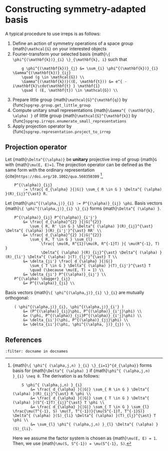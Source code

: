 # Constructing symmetry-adapted basis

A typical procedure to use irreps is as follows:

1. Define an action of symmetry operations of a space group {math}`\mathcal{G}` on your interested objects
1. Fourier-transform your selected basis {math}`\{ \phi^{(\mathbf{k})}_{i} \}_{\mathbf{k}, i}` such that
    ```{math}
        g \phi^{(\mathbf{k})}_{j} &= \sum_{i} \phi^{(\mathbf{k})}_{i} \Gamma^{(\mathbf{k})}_{ij} 
        \quad (g \in \mathcal{G}) \\
        \Gamma^{(\mathbf{k})}((E, \mathbf{t})) &= e^{ -i\mathbf{k}\cdot\mathbf{t} } \mathbf{1}
        \quad ( (E, \mathbf{t}) \in \mathcal{G}) \\
    ```
1. Prepare little group {math}`\mathcal{G}^{\mathbf{q}}` by {func}`spgrep.group.get_little_group`
1. Compute unitary small representations {math}`\Gamma^{ (\mathbf{k}, \alpha) }` of little group {math}`\mathcal{G}^{\mathbf{k}}` by {func}`spgrep.irreps.enumerate_small_representations`
1. Apply projection operator by {func}`spgrep.representation.project_to_irrep`

## Projection operator

Let {math}`\Delta^{(\alpha)}` be **unitary** projective irrep of group {math}`G` with {math}`\mu(E, E)=1`.
The projection operator can be defined as the same form with the ordinary representation {cite}`https://doi.org/10.1002/qua.560350309` [^proj_derivation],
```{math}
    P^{(\alpha)}_{ij}
        := \frac{ d_{\alpha} }{|G|} \sum_{ R \in G } \Delta^{ (\alpha) }(R)_{ij}^{\ast} R.
```
Let {math}`\phi^{(\alpha,j)}_{i} := P^{(\alpha)}_{ij} \phi`.
Basis vectors {math}`\{ \phi^{(\alpha,j)}_{i} \}_{i}` forms {math}`\Delta^{ (\alpha) }`.

```{math}
    P^{(\alpha)}_{ij} P^{(\alpha)}_{i'j'}
        &= \frac{ d_{\alpha}^{2} }{|G|^{2}}
           \sum_{ R, R' \in G } \Delta^{ (\alpha) }(R)_{ij}^{\ast} \Delta^{ (\alpha) }(R)_{i'j'}^{\ast} RR' \\
        &= \frac{ d_{\alpha}^{2} }{|G|^{2}}
           \sum_{ R, T \in G } \sum_{l}
                \frac{ \mu(R, R^{1})\mu(R, R^{-1}T) }{ \mu(R^{-1}, T) }
                \Delta^{ (\alpha) }(R)_{ij}^{\ast} \Delta^{ (\alpha) }(R)_{li'} \Delta^{ (\alpha) }(T)_{lj'}^{\ast} T \\
        &= \delta_{ji'} \frac{ d_{\alpha} }{|G|}
           \sum_{ T \in G } \Delta^{ (\alpha) }(T)_{ij'}^{\ast} T
           \quad (\because \mu(E, T) = 1) \\
        &= \delta_{ji'} P^{(\alpha)}_{ij'} \\
    P^{(\alpha) \dagger}_{ij}
        &= P^{(\alpha)}_{ji} \\
```

Basis vectors {math}`\{ \phi^{(\alpha,j)}_{i} \}_{i}` are mutually orthogonal:
```{math}
    ( \phi^{(\alpha,j)}_{i}, \phi^{(\alpha,j)}_{i'} )
        &= (P^{(\alpha)}_{ij}\phi, P^{(\alpha)}_{i'j}\phi) \\
        &= (\phi, P^{(\alpha)}_{ji}P^{(\alpha)}_{i'j}\phi) \\
        &= \delta_{ii'}(\phi, P^{(\alpha)}_{jj}\phi) \\
        &= \delta_{ii'}(\phi, \phi^{(\alpha, j)}_{j}) \\
```

[^proj_derivation]: {math}`\{ \phi^{ (\alpha,j,n) }_{i} \}_{i=1}^{d_{\alpha}}` forms basis for {math}`\Delta^{ (\alpha) }` if {math}`\phi^{ (\alpha,j,n) }_{i} \neq 0`.
    The derivation is as follows:
    ```{math}
        S \phi^{ (\alpha,j,n) }_{i}
            &= \frac{ d_{\alpha} }{|G|} \sum_{ R \in G } \Delta^{ (\alpha) }(R)_{ij}^{\ast} R \phi \\
            &= \frac{ d_{\alpha} }{|G|} \sum_{ T \in G } \Delta^{ (\alpha) }(S^{-1}T)_{ij}^{\ast} T \phi \\
            &= \frac{ d_{\alpha} }{|G|} \sum_{ T \in G } \sum_{l} \frac{\mu(T^{-1}, S) \mu(T, T^{-1})}{\mu(S^{-1}T, T^{-1}S)} \Delta^{ (\alpha) }(S)_{li} \Delta^{ (\alpha) }(T)_{lj}^{\ast} T \phi \\
            &= \sum_{l} \phi^{ (\alpha,j,n) }_{l} \Delta^{ (\alpha) }(S)_{li}.
    ```
    Here we assume the factor system is chosen as {math}`\mu(E, E) = 1`.
    Then, we use {math}`\mu(S, S^{-1}) = \mu(S^{-1}, S)`.

## References

```{bibliography}
:filter: docname in docnames
```
